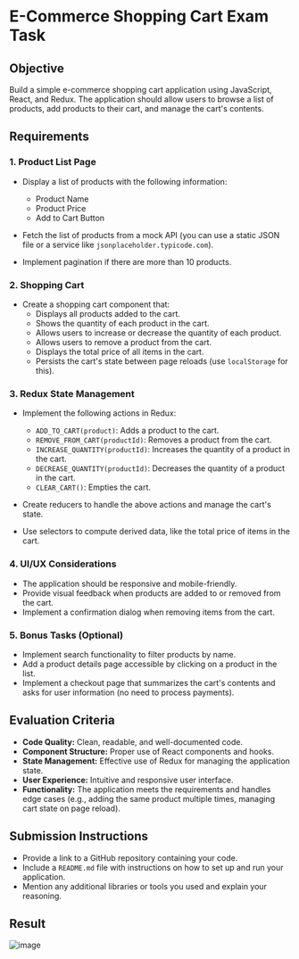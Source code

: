 # E-Commerce Shopping Cart Exam Task

## Objective

Build a simple e-commerce shopping cart application using JavaScript, React, and Redux. The application should allow users to browse a list of products, add products to their cart, and manage the cart's contents.

## Requirements

### 1. Product List Page
- Display a list of products with the following information:
  - Product Name
  - Product Price
  - Add to Cart Button

- Fetch the list of products from a mock API (you can use a static JSON file or a service like `jsonplaceholder.typicode.com`).

- Implement pagination if there are more than 10 products.

### 2. Shopping Cart
- Create a shopping cart component that:
  - Displays all products added to the cart.
  - Shows the quantity of each product in the cart.
  - Allows users to increase or decrease the quantity of each product.
  - Allows users to remove a product from the cart.
  - Displays the total price of all items in the cart.
  - Persists the cart's state between page reloads (use `localStorage` for this).

### 3. Redux State Management
- Implement the following actions in Redux:
  - `ADD_TO_CART(product)`: Adds a product to the cart.
  - `REMOVE_FROM_CART(productId)`: Removes a product from the cart.
  - `INCREASE_QUANTITY(productId)`: Increases the quantity of a product in the cart.
  - `DECREASE_QUANTITY(productId)`: Decreases the quantity of a product in the cart.
  - `CLEAR_CART()`: Empties the cart.

- Create reducers to handle the above actions and manage the cart's state.
- Use selectors to compute derived data, like the total price of items in the cart.

### 4. UI/UX Considerations
- The application should be responsive and mobile-friendly.
- Provide visual feedback when products are added to or removed from the cart.
- Implement a confirmation dialog when removing items from the cart.

### 5. Bonus Tasks (Optional)
- Implement search functionality to filter products by name.
- Add a product details page accessible by clicking on a product in the list.
- Implement a checkout page that summarizes the cart's contents and asks for user information (no need to process payments).

## Evaluation Criteria
- **Code Quality:** Clean, readable, and well-documented code.
- **Component Structure:** Proper use of React components and hooks.
- **State Management:** Effective use of Redux for managing the application state.
- **User Experience:** Intuitive and responsive user interface.
- **Functionality:** The application meets the requirements and handles edge cases (e.g., adding the same product multiple times, managing cart state on page reload).

## Submission Instructions
- Provide a link to a GitHub repository containing your code.
- Include a `README.md` file with instructions on how to set up and run your application.
- Mention any additional libraries or tools you used and explain your reasoning.

## Result
![image](https://github.com/user-attachments/assets/1b7f0f65-ab23-4acf-9de0-85c2d2fde229)
